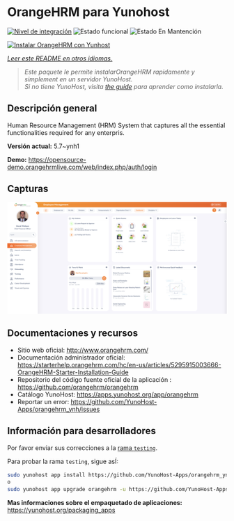 <!--
Este archivo README esta generado automaticamente<https://github.com/YunoHost/apps/tree/master/tools/readme_generator>
No se debe editar a mano.
-->

# OrangeHRM para Yunohost

[![Nivel de integración](https://apps.yunohost.org/badge/integration/orangehrm)](https://ci-apps.yunohost.org/ci/apps/orangehrm/)
![Estado funcional](https://apps.yunohost.org/badge/state/orangehrm)
![Estado En Mantención](https://apps.yunohost.org/badge/maintained/orangehrm)

[![Instalar OrangeHRM con Yunhost](https://install-app.yunohost.org/install-with-yunohost.svg)](https://install-app.yunohost.org/?app=orangehrm)

*[Leer este README en otros idiomas.](./ALL_README.md)*

> *Este paquete le permite instalarOrangeHRM rapidamente y simplement en un servidor YunoHost.*  
> *Si no tiene YunoHost, visita [the guide](https://yunohost.org/install) para aprender como instalarla.*

## Descripción general

Human Resource Management (HRM) System that captures all the essential functionalities required for any enterpris.


**Versión actual:** 5.7~ynh1

**Demo:** <https://opensource-demo.orangehrmlive.com/web/index.php/auth/login>

## Capturas

![Captura de OrangeHRM](./doc/screenshots/Screenshot.png)

## Documentaciones y recursos

- Sitio web oficial: <http://www.orangehrm.com/>
- Documentación administrador oficial: <https://starterhelp.orangehrm.com/hc/en-us/articles/5295915003666-OrangeHRM-Starter-Installation-Guide>
- Repositorio del código fuente oficial de la aplicación : <https://github.com/orangehrm/orangehrm>
- Catálogo YunoHost: <https://apps.yunohost.org/app/orangehrm>
- Reportar un error: <https://github.com/YunoHost-Apps/orangehrm_ynh/issues>

## Información para desarrolladores

Por favor enviar sus correcciones a la [rama `testing`](https://github.com/YunoHost-Apps/orangehrm_ynh/tree/testing).

Para probar la rama `testing`, sigue asÍ:

```bash
sudo yunohost app install https://github.com/YunoHost-Apps/orangehrm_ynh/tree/testing --debug
o
sudo yunohost app upgrade orangehrm -u https://github.com/YunoHost-Apps/orangehrm_ynh/tree/testing --debug
```

**Mas informaciones sobre el empaquetado de aplicaciones:** <https://yunohost.org/packaging_apps>
